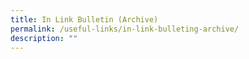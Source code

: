 ```yaml
---
title: In Link Bulletin (Archive)
permalink: /useful-links/in-link-bulleting-archive/
description: ""
---
```

